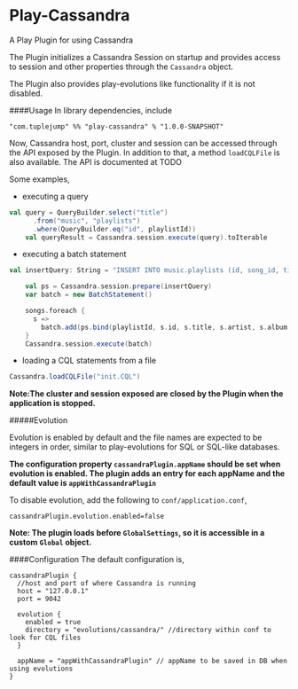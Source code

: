 Play-Cassandra
=========

A Play Plugin for using Cassandra

The Plugin initializes a Cassandra Session on startup and provides access to session 
and other properties through the `Cassandra` object.
 
The Plugin also provides play-evolutions like functionality if it is not disabled. 

####Usage
In library dependencies, include
 
```
"com.tuplejump" %% "play-cassandra" % "1.0.0-SNAPSHOT"
```

Now, Cassandra host, port, cluster and session can be accessed through the API exposed by the Plugin.
In addition to that, a method `loadCQLFile` is also available. The API is documented at TODO

Some examples, 

+ executing a query
```scala
val query = QueryBuilder.select("title")
      .from("music", "playlists")
      .where(QueryBuilder.eq("id", playlistId))
    val queryResult = Cassandra.session.execute(query).toIterable
```

+ executing a batch statement

```scala
val insertQuery: String = "INSERT INTO music.playlists (id, song_id, title, artist, album) VALUES (?, ?, ?, ?, ?)"

    val ps = Cassandra.session.prepare(insertQuery)
    var batch = new BatchStatement()

    songs.foreach {
      s =>
        batch.add(ps.bind(playlistId, s.id, s.title, s.artist, s.album))
    }
    Cassandra.session.execute(batch)
```

+ loading a CQL statements from a file

```scala
Cassandra.loadCQLFile("init.CQL")
```

**Note:The cluster and session exposed are closed by the Plugin when the application is stopped.**

#####Evolution

Evolution is enabled by default and the file names are expected to be integers in order,
similar to play-evolutions for SQL or SQL-like databases.

**The configuration property `cassandraPlugin.appName` should be set when evolution is enabled. 
 The plugin adds an entry for each appName and the default value is `appWithCassandraPlugin`** 

To disable evolution, add the following to `conf/application.conf`,

```
cassandraPlugin.evolution.enabled=false
```

**Note: The plugin loads before `GlobalSettings`, so it is accessible in a custom `Global` object.**

####Configuration
The default configuration is,

```
cassandraPlugin {
  //host and port of where Cassandra is running
  host = "127.0.0.1"    
  port = 9042           
  
  evolution {
    enabled = true
    directory = "evolutions/cassandra/" //directory within conf to look for CQL files
  }
  
  appName = "appWithCassandraPlugin" // appName to be saved in DB when using evolutions
}
```

